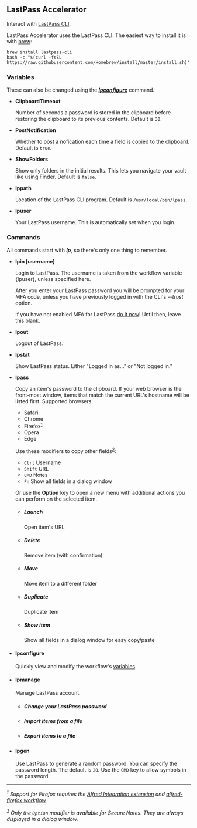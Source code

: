 ## LastPass Accelerator

Interact with [LastPass CLI](https://github.com/lastpass/lastpass-cli).

LastPass Accelerator uses the LastPass CLI.  The easiest way to install it is with [brew](https://brew.sh/):

```
brew install lastpass-cli
bash -c "$(curl -fsSL https://raw.githubusercontent.com/Homebrew/install/master/install.sh)"
```


### Variables

These can also be changed using the [***lpconfigure***](#lpconfigure) command.

- **ClipboardTimeout**

  Number of seconds a password is stored in the clipboard before restoring the clipboard to its previous contents.  Default is `30`.

- **PostNotification**

  Whether to post a nofication each time a field is copied to the clipboard.  Default is `true`.

- **ShowFolders**

  Show only folders in the initial results.  This lets you navigate your vault like using Finder.  Default is `false`.

- **lppath**

  Location of the LastPass CLI program.  Default is `/usr/local/bin/lpass`.

- **lpuser**

  Your LastPass username.  This is automatically set when you login.


### Commands

All commands start with ***lp***, so there's only one thing to remember.

-  **lpin [username]**

    Login to LastPass.  The username is taken from the workflow variable {lpuser}, unless specified here.

    After you enter your LastPass password you will be prompted for your MFA code, unless you have previously logged in with the CLI's *--trust* option.

    If you have not enabled MFA for LastPass [do it now](https://www.lastpass.com/two-factor-authentication)!  Until then, leave this blank.


- **lpout**

    Logout of LastPass.


- **lpstat**

    Show LastPass status.  Either "Logged in as..." or "Not logged in."


- **lpass**

  Copy an item's password to the clipboard.  If your web browser is the front-most window, items that match the current URL's hostname will be listed first.  Supported browsers:
  
  - Safari
  - Chrome
  - Firefox<sup>[1](#1)</sup>
  - Opera
  - Edge

  Use these modifiers to copy other fields<sup>[2](#2)</sup>:

  - `Ctrl` Username
  - `Shift` URL
  - `CMD` Notes
  - `Fn` Show all fields in a dialog window

  Or use the **Option** key to open a new menu with additional actions you can perform on the selected item.

  - ##### Launch
	Open item's URL

  - ##### Delete
	Remove item (with confirmation)

  - ##### Move
	Move item to a different folder

  - ##### Duplicate
	Duplicate item

  - ##### Show item
    Show all fields in a dialog window for easy copy/paste


- #### lpconfigure

  Quickly view and modify the workflow's [variables](#variables).


- #### lpmanage

  Manage LastPass account.

  - ##### Change your LastPass password
  - ##### Import items from a file
  - ##### Export items to a file


- #### lpgen

  Use LastPass to generate a random password.  You can specify the password length.  The default is `20`.  Use the `CMD` key to allow symbols in the password.

-------------------------------------------------------------------------------

<a name="1"/>*<sup>1</sup> Support for Firefox requires the [Alfred Integration extension](https://addons.mozilla.org/en-US/firefox/addon/alfred-launcher-integration) and [alfred-firefox workflow](https://github.com/deanishe/alfred-firefox/releases/latest).*

<a name="2"/>*<sup>2</sup> Only the `Option` modifier is available for Secure Notes.  They are always displayed in a dialog window.*
